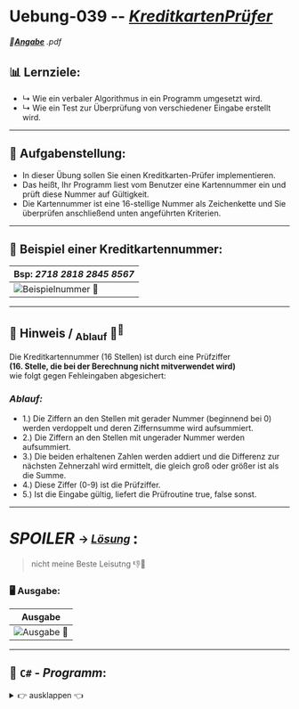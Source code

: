 # Uebung-039  --  [***KreditkartenPrüfer***](https://github.com/IxI-Enki/Uebung-039/blob/main)  

<!-- ---------------------------------------------|-------------------------------------------- -->
###### 📎[**Angabe**](https://github.com/IxI-Enki/Uebung-039/blob/main/work-directory/EPR%20KreditkartenPruefer.pdf) *.pdf*
<sup><sub> 
---
</sub></sup>

<!-- ---------------------------------------------|-------------------------------------------- -->
## 📊 Lernziele:   

  - ↳ Wie ein verbaler Algorithmus in ein Programm umgesetzt wird.
  - ↳ Wie ein Test zur Überprüfung von verschiedener Eingabe erstellt wird.  
 
---

<!-- ---------------------------------------------|-------------------------------------------- -->
## 🧮 **Aufgabenstellung:**  

  - In dieser Übung sollen Sie einen Kreditkarten-Prüfer implementieren.  
  - Das heißt, Ihr Programm liest vom Benutzer eine Kartennummer ein und prüft diese Nummer auf Gültigkeit.  
  - Die Kartennummer ist eine 16-stellige Nummer als Zeichenkette und Sie überprüfen anschließend unten angeführten Kriterien.  
  
---
 
<!-- ---------------------------------------------|-------------------------------------------- -->
## 🔎 **Beispiel einer Kreditkartennummer:**

   |       Bsp:    *2718 2818 2845 8567*   |  
   | :----------------------------------------------------------------------------------------------------------------- |
   |  ![**Beispielnummer 📎**](https://github.com/IxI-Enki/Uebung-039/assets/138018029/5f82124a-15df-4cdd-9b5e-acc5f93f530e)  |


---

<!-- ---------------------------------------------|-------------------------------------------- -->
## 🧩 **Hinweis** / <sub>Ablauf</sub> 🧠<sup>💭</sup>  

Die Kreditkartennummer (16 Stellen) ist durch eine Prüfziffer  
    **(16. Stelle, die bei der Berechnung nicht mitverwendet wird)**    
wie folgt gegen Fehleingaben abgesichert:  
       
### *Ablauf:*         

- 1.) Die Ziffern an den Stellen mit gerader Nummer (beginnend bei 0) werden verdoppelt und deren Ziffernsumme wird aufsummiert.  
- 2.) Die Ziffern an den Stellen mit ungerader Nummer werden aufsummiert.  
- 3.) Die beiden erhaltenen Zahlen werden addiert und die Differenz zur nächsten Zehnerzahl wird ermittelt, die gleich groß oder größer ist als die Summe.  
- 4.) Diese Ziffer (0-9) ist die Prüfziffer.  
- 5.) Ist die Eingabe gültig, liefert die Prüfroutine true, false sonst.  
 
 ---

<!-- ---------------------------------------------|-------------------------------------------- -->

# *SPOILER* <sub><sup> → [*Lösung*](https://github.com/IxI-Enki/Uebung-<<AUSFÜHRBAREDAT>>.cs) <sup></sub>:

> nicht meine Beste Leisutng 👎🙈

### 🖥 **Ausgabe**: 
   |            Ausgabe  |
   |--------------------------------|
   |  ![**Ausgabe 📎**](https://github.com/IxI-Enki/Uebung-039/assets/138018029/5d1fa307-e566-408e-b067-23b389815451) |
   
---

## 💾 `C#` - *Programm*:
 <details><summary>👉 ausklappen 👈 </summary>


 ```c#
      /*----------------------------- CONSTANTS -----------------------------*/
      const int LENGTH = 16;

      /*----------------------------- VARIABLES -----------------------------*/
      string userInput;               //  TEST with: 
                                      //              2718281828458567
      double input = 0;               //  test with: 
      int digitIndex, length, checkDigit,       //    1234567890123456
          remainder,
          validDigit,                 //
          checkEven = 0, checkUneven = 0, checkAll = 0;

      int[] cardNumberDigits = new int[LENGTH];

      bool validNumber,
        abort = false;

      /*-------------------------------- HEAD -------------------------------*/
      Console.Clear();
      Console.Write("\n                Kreditkarten Prüfer                  " +
      /* cWidth: */ "\n=====================================================");

      /*---[in:]-------------------- PROMPT_USER ----------------------------*/
      Console.Write("\n Geben Sie eine gültige Kartennummer ein: " +
                    "\n ");
      /*----------------------------- GET_INPUT -----------------------------*/
      userInput = Console.ReadLine();              //  get input + [enter]

      //  test for length
      validNumber = (userInput.Length == LENGTH) ? true : false;
      length = userInput.Length;

      //  test for numbers
      if (validNumber)
      {
        if (double.TryParse(userInput, out input) == true)
        { validNumber = true; }
        else
        { validNumber = false; }
        //  separate input into digits
        for (digitIndex = 0; digitIndex < length; digitIndex++)
        {
          cardNumberDigits[digitIndex] = (int)(input % 10);
          input = (Int64)(input / 10);
        }
        /*___TEST__OUTPUT_______________________________________________
        for (digitIndex = 0; digitIndex < length; digitIndex++)
        {
          Console.Write($"\n {digitIndex}: {cardNumberDigits[digitIndex]}");
        } //----------------------------------------------------------*/

        // CHECK FULL CREDITCARDNUMBER:
        for (digitIndex = 1; digitIndex < LENGTH; digitIndex++)
        {
          if ((digitIndex + 1) % 2 == 0)
          {
            if (cardNumberDigits[digitIndex] * 2 > 10)
            {
              remainder = cardNumberDigits[digitIndex] * 2;
              checkDigit = 0;
              while (remainder / 10 > 0)
              {
                checkDigit = remainder % 10;
                remainder = remainder / 10;
                checkDigit = checkDigit + remainder;
              }
              remainder = 0;
              cardNumberDigits[digitIndex] = checkDigit;
            }
            else
            { cardNumberDigits[digitIndex] = cardNumberDigits[digitIndex] * 2; }
            checkEven = checkEven + cardNumberDigits[digitIndex];
            // Console.Write($"\n {digitIndex}even: {checkEven}");
          }
          else
          {
            checkUneven = checkUneven + cardNumberDigits[digitIndex];
            // Console.Write($"\n {digitIndex}Uneven: {checkUneven}");
          }
          checkAll = checkUneven + checkEven;
          //  Console.Write($"\n CheckAll:{checkAll}");
        }
        // Console.Write($"\n Check All + testdigit: {checkAll + cardNumberDigits[0]}");
        validNumber = ((checkAll + cardNumberDigits[0]) % 10 == 0) ? true : false;
      }

      // OUT:
      Console.Write("\n-----------------------------------------------------" +
                   $"\n Die Kartennummer ist {(validNumber ? "eine" : "keine")} valide Nummer" +
                   $"\n=====================================================");
```

